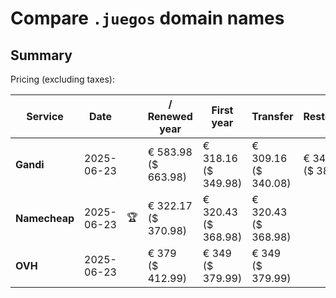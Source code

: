 # Compare `.juegos` domain names

## Summary

Pricing (excluding taxes):

| Service | Date |  | / Renewed year | First year | Transfer | Restoration |
|--|--|--|--|--|--|--|
| **Gandi** | 2025-06-23 |  | € 583.98<br>($ 663.98) | € 318.16<br>($ 349.98) | € 309.16<br>($ 340.08) | € 345.46<br>($ 380.01) |
| **Namecheap** | 2025-06-23 | 🏆 | € 322.17<br>($ 370.98) | € 320.43<br>($ 368.98) | € 320.43<br>($ 368.98) |  |
| **OVH** | 2025-06-23 |  | € 379<br>($ 412.99) | € 349<br>($ 379.99) | € 349<br>($ 379.99) |  |
